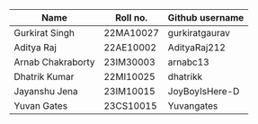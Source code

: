 **Name** | **Roll no.** | **Github username**
---------|--------------|--------------------
Gurkirat Singh | 22MA10027 | gurkiratgaurav
Aditya Raj | 22AE10002 | AdityaRaj212
Arnab Chakraborty | 23IM30003 | arnabc13
Dhatrik Kumar | 22MI10025 | dhatrikk
Jayanshu Jena | 23IM10015 | JoyBoyIsHere-D
Yuvan Gates | 23CS10015 | Yuvangates
